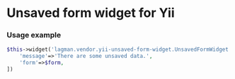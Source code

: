 Unsaved form widget for Yii
=======================
### Usage example ###
```php
$this->widget('lagman.vendor.yii-unsaved-form-widget.UnsavedFormWidget', [
    'message'=>'There are some unsaved data.',
    'form'=>$form,
])
```